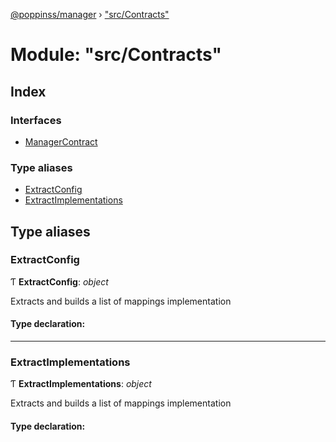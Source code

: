 [@poppinss/manager](../README.md) › ["src/Contracts"](_src_contracts_.md)

# Module: "src/Contracts"

## Index

### Interfaces

* [ManagerContract](../interfaces/_src_contracts_.managercontract.md)

### Type aliases

* [ExtractConfig](_src_contracts_.md#extractconfig)
* [ExtractImplementations](_src_contracts_.md#extractimplementations)

## Type aliases

###  ExtractConfig

Ƭ **ExtractConfig**: *object*

Extracts and builds a list of mappings implementation

#### Type declaration:

___

###  ExtractImplementations

Ƭ **ExtractImplementations**: *object*

Extracts and builds a list of mappings implementation

#### Type declaration:
